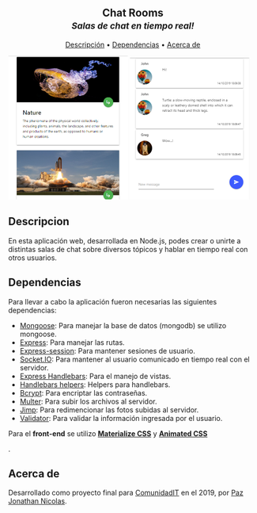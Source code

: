 <h2 align="center">Chat Rooms<br><small><i>Salas de chat en tiempo real!</i></small></h2>

<p align="center">
  <a href="#descripcion">Descripción</a> •
  <a href="#dependencias">Dependencias</a> •
  <a href="#acerca-de">Acerca de</a>
</p>


<div style="width: 100%">
  <img width="48%" src="https://github.com/P-Jonathan/Chat/blob/master/src/uploads/default/example-3.PNG">
  <img width="48%" src="https://github.com/P-Jonathan/Chat/blob/master/src/uploads/default/example-4.PNG">
</div>


## Descripcion
  En esta aplicación web, desarrollada en Node.js, podes crear o unirte a distintas salas de chat sobre diversos tópicos y hablar en tiempo real con otros usuarios.


## Dependencias
  Para llevar a cabo la aplicación fueron necesarias las siguientes dependencias:
  
<ul>
  <li><a href="https://mongoosejs.com">Mongoose</a><span>: Para manejar la base de datos (mongodb) se utilizo mongoose.</span></li>
  <li><a href="https://expressjs.com/es/">Express</a><span>: Para manejar las rutas.</span></li>
  <li><a href="https://www.npmjs.com/package/express-session">Express-session</a><span>: Para mantener sesiones de usuario.</span></li>
  <li><a href="https://socket.io/">Socket.IO</a><span>: Para mantener al usuario comunicado en tiempo real con el servidor.</span></li>
  <li><a href="https://www.npmjs.com/package/express-handlebars">Express Handlebars</a><span>: Para el manejo de vistas.</span></li>
  <li><a href="https://github.com/helpers/handlebars-helpers">Handlebars helpers</a><span>: Helpers para handlebars.</span></li>
  <li><a href="https://www.npmjs.com/package/bcrypt">Bcrypt</a><span>: Para encriptar las contraseñas.</span></li>
  <li><a href="https://www.npmjs.com/package/multer">Multer</a><span>: Para subir los archivos al servidor.</span></li>
  <li><a href="https://www.npmjs.com/package/jimp">Jimp</a><span>: Para redimencionar las fotos subidas al servidor.</span></li>
  <li><a href="https://www.npmjs.com/package/validator">Validator</a><span>: Para validar la información ingresada por el usuario.</span></li>
</ul>

<p>Para el <strong>front-end</strong> se utilizo <a href="https://materializecss.com"><strong>Materialize CSS</strong></a> y <a href="https://github.com/daneden/animate.css"><strong>Animated CSS</strong></a></p>.

## Acerca de

Desarrollado como proyecto final para <a href="http://www.comunidadit.org">ComunidadIT</a> en el 2019, por <a href="https://www.linkedin.com/in/jonathan-nicolas-paz/">Paz Jonathan Nicolas</a>.
